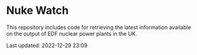 # Nuke Watch

This repository includes code for retrieving the latest information available on the output of EDF nuclear power plants in the UK.

Last updated: 2022-12-29 23:09